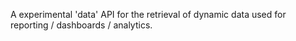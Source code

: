 A experimental 'data' API for the retrieval of dynamic data used for reporting / dashboards / analytics.